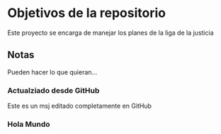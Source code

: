 # Objetivos de la repositorio

Este proyecto se encarga de manejar los planes de la liga de la justicia


## Notas
Pueden hacer lo que quieran...

### Actualziado desde GitHub
Este es un msj editado completamente en GitHub

### Hola Mundo
